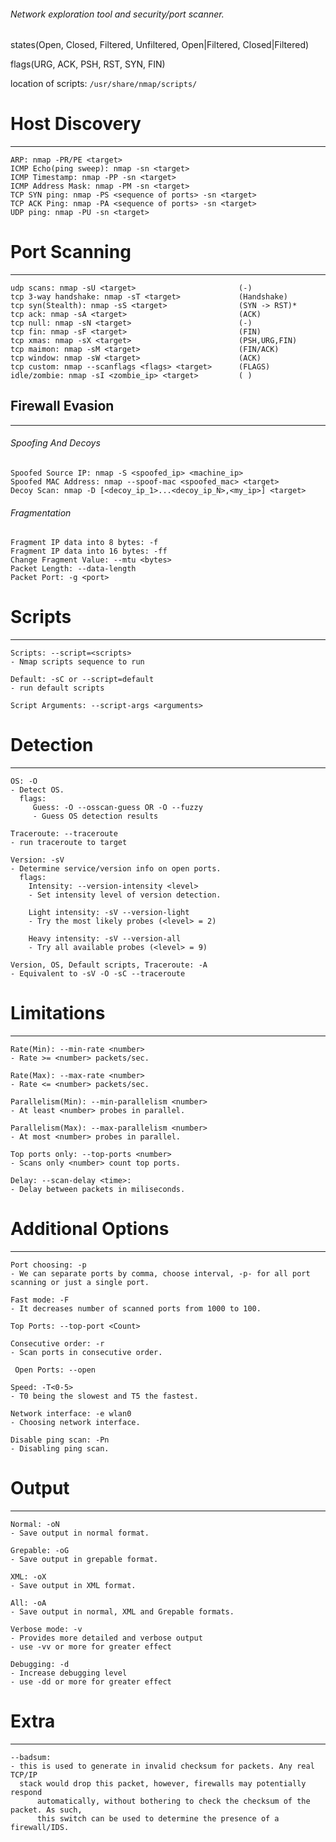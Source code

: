 ###### Network exploration tool and security/port scanner.

states(Open, Closed, Filtered, Unfiltered, Open|Filtered, Closed|Filtered)

flags(URG, ACK, PSH, RST, SYN, FIN)	

location of scripts: `/usr/share/nmap/scripts/`

# **Host Discovery**
---------------------------------------------------------------------

	ARP: nmap -PR/PE <target>
	ICMP Echo(ping sweep): nmap -sn <target>
	ICMP Timestamp: nmap -PP -sn <target>
	ICMP Address Mask: nmap -PM -sn <target>
	TCP SYN ping: nmap -PS <sequence of ports> -sn <target>
	TCP ACK Ping: nmap -PA <sequence of ports> -sn <target>
	UDP ping: nmap -PU -sn <target>
	


# **Port Scanning**
---------------------------

	udp scans: nmap -sU <target>                       (-)
	tcp 3-way handshake: nmap -sT <target> 	           (Handshake)
	tcp syn(Stealth): nmap -sS <target>    	           (SYN -> RST)*
	tcp ack: nmap -sA <target>              	       (ACK)
	tcp null: nmap -sN <target>            	           (-)
	tcp fin: nmap -sF <target>                         (FIN)
	tcp xmas: nmap -sX <target>            	           (PSH,URG,FIN)
	tcp maimon: nmap -sM <target>          	           (FIN/ACK)
	tcp window: nmap -sW <target>          	           (ACK)
	tcp custom: nmap --scanflags <flags> <target>      (FLAGS)
	idle/zombie: nmap -sI <zombie_ip> <target>         ( )
	


## **Firewall Evasion**
---------------------
######  Spoofing And Decoys

	Spoofed Source IP: nmap -S <spoofed_ip> <machine_ip>
	Spoofed MAC Address: nmap --spoof-mac <spoofed_mac> <target>
	Decoy Scan: nmap -D [<decoy_ip_1>...<decoy_ip_N>,<my_ip>] <target>
	
######  Fragmentation

	Fragment IP data into 8 bytes: -f
	Fragment IP data into 16 bytes: -ff
	Change Fragment Value: --mtu <bytes>
	Packet Length: --data-length
	Packet Port: -g <port>
	


# **Scripts**
------------

	Scripts: --script=<scripts> 	
	- Nmap scripts sequence to run
	
	Default: -sC or --script=default 	
	- run default scripts
	
	Script Arguments: --script-args <arguments>
	


# **Detection**
-----------------

	OS: -O 	
	- Detect OS.
	  flags:
		 Guess: -O --osscan-guess OR -O --fuzzy
		 - Guess OS detection results
	
	Traceroute: --traceroute 	
	- run traceroute to target
	
	Version: -sV 	
	- Determine service/version info on open ports.
	  flags:
		Intensity: --version-intensity <level>
		- Set intensity level of version detection.
		
		Light intensity: -sV --version-light 	
		- Try the most likely probes (<level> = 2)
		
		Heavy intensity: -sV --version-all 	
		- Try all available probes (<level> = 9)
	
	Version, OS, Default scripts, Traceroute: -A
	- Equivalent to -sV -O -sC --traceroute
	


# **Limitations**
-------------------

	Rate(Min): --min-rate <number>
	- Rate >= <number> packets/sec.
	
	Rate(Max): --max-rate <number>
	- Rate <= <number> packets/sec.
	
	Parallelism(Min): --min-parallelism <number>
	- At least <number> probes in parallel.
	
	Parallelism(Max): --max-parallelism <number>
	- At most <number> probes in parallel.
	
	Top ports only: --top-ports <number>
	- Scans only <number> count top ports. 
	
	Delay: --scan-delay <time>:
	- Delay between packets in miliseconds.
	


# **Additional Options**
-------------------------------

	Port choosing: -p
	- We can separate ports by comma, choose interval, -p- for all port
	scanning or just a single port.
	
	Fast mode: -F
	- It decreases number of scanned ports from 1000 to 100.
	
	Top Ports: --top-port <Count>
	
	Consecutive order: -r
	- Scan ports in consecutive order.
	
	 Open Ports: --open
	
	Speed: -T<0-5>
	- T0 being the slowest and T5 the fastest.
	
	Network interface: -e wlan0
	- Choosing network interface.
	
	Disable ping scan: -Pn
	- Disabling ping scan.
	


# **Output**
--------------------------

	Normal: -oN 	
	- Save output in normal format.
	
	Grepable: -oG 	
	- Save output in grepable format.
	
	XML: -oX 	
	- Save output in XML format.
	
	All: -oA
	- Save output in normal, XML and Grepable formats.
	
	Verbose mode: -v
	- Provides more detailed and verbose output 
	- use -vv or more for greater effect
	
	Debugging: -d
	- Increase debugging level
	- use -dd or more for greater effect
	


# **Extra**
----------

	--badsum:
	- this is used to generate in invalid checksum for packets. Any real TCP/IP 
	  stack would drop this packet, however, firewalls may potentially respond
          automatically, without bothering to check the checksum of the packet. As such,
          this switch can be used to determine the presence of a firewall/IDS.
	
